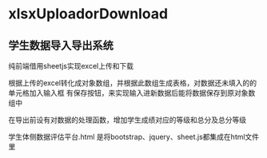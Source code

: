 # xlsxUploadorDownload
## 学生数据导入导出系统
纯前端借用sheetjs实现excel上传和下载

根据上传的excel转化成对象数组，并根据此数组生成表格，对数据还未填入的的单元格加入输入框
有保存按钮，来实现输入进新数据后能将数据保存到原对象数组中

在导出前设有对数据的处理函数，增加学生成绩对应的等级和总分及总分等级


学生体侧数据评估平台.html 是将bootstrap、jquery、sheet.js都集成在html文件里
